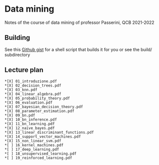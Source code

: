 # Data mining
Notes of the course of data mining of professor Passerini, QCB 2021-2022

## Building
See this [Github gist](https://gist.github.com/giacThePhantom/e080a777782754542d0e081835669085) for a shell script that builds it for you or see the build/ subdirectory

## Lecture plan

	*[X] 01_introduzione.pdf
	*[X] 02_decision_trees.pdf
	*[X] 03_knn.pdf
	*[X] 04_linear_algebra.pdf
	*[X] 05_probability_theory.pdf
	*[X] 06_evaluation.pdf
	*[X] 07_bayesian_decision_theory.pdf
	*[X] 08_parameter_estimation.pdf
	*[X] 09_bn.pdf
	*[X] 10_bn_inference.pdf
	*[X] 11_bn_learning.pdf
	*[X] 12_naive_bayes.pdf
	*[X] 13_linear_discriminant_functions.pdf
	*[X] 14_support_vector_machines.pdf
	*[X] 15_non_linear_svm.pdf
	*[ ] 16_kernel_machines.pdf
	*[ ] 17_deep_learning.pdf
	*[ ] 18_unsupervised_learning.pdf
	*[ ] 19_reinforced_learning.pdf
